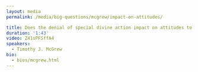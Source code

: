 ```yaml
---
layout: media
permalink: /media/big-questions/mcgrew/impact-on-attitudes/

title: Does the denial of special divine action impact on attitudes to human action?
duration: '1:43'
video: Z41sPFSffA4
speakers:
  - Timothy J. McGrew
bio:
  - bios/mcgrew.html
---
```

